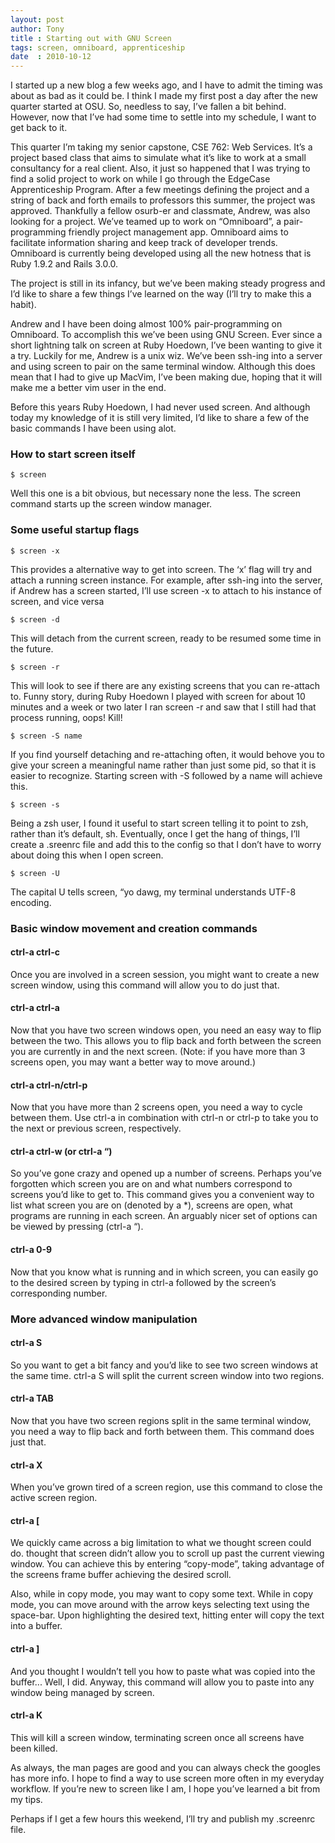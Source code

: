 ```yaml
---
layout: post
author: Tony
title : Starting out with GNU Screen
tags: screen, omniboard, apprenticeship
date  : 2010-10-12
---
```


I started up a new blog a few weeks ago, and I have to admit the timing was about as bad as it could be. I think I made my first post a day after the new quarter started at OSU. So, needless to say, I’ve fallen a bit behind. However, now that I’ve had some time to settle into my schedule, I want to get back to it.

This quarter I’m taking my senior capstone, CSE 762: Web Services. It’s a project based class that aims to simulate what it’s like to work at a small consultancy for a real client. Also, it just so happened that I was trying to find a solid project to work on while I go through the EdgeCase Apprenticeship Program. After a few meetings defining the project and a string of back and forth emails to professors this summer, the project was approved. Thankfully a fellow osurb-er and classmate, Andrew, was also looking for a project. We’ve teamed up to work on “Omniboard”, a pair-programming friendly project management app. Omniboard aims to facilitate information sharing and keep track of developer trends. Omniboard is currently being developed using all the new hotness that is Ruby 1.9.2 and Rails 3.0.0.

The project is still in its infancy, but we’ve been making steady progress and I’d like to share a few things I’ve learned on the way (I’ll try to make this a habit).

Andrew and I have been doing almost 100% pair-programming on Omniboard. To accomplish this we’ve been using GNU Screen. Ever since a short lightning talk on screen at Ruby Hoedown, I’ve been wanting to give it a try. Luckily for me, Andrew is a unix wiz. We’ve been ssh-ing into a server and using screen to pair on the same terminal window. Although this does mean that I had to give up MacVim, I’ve been making due, hoping that it will make me a better vim user in the end.

Before this years Ruby Hoedown, I had never used screen. And although today my knowledge of it is still very limited, I’d like to share a few of the basic commands I have been using alot.

### How to start screen itself

```
$ screen
```

Well this one is a bit obvious, but necessary none the less. The screen command starts up the screen window manager.

### Some useful startup flags

```
$ screen -x
```

This provides a alternative way to get into screen. The ‘x’ flag will try and attach a running screen instance. For example, after ssh-ing into the server, if Andrew has a screen started, I’ll use screen -x to attach to his instance of screen, and vice versa

```
$ screen -d
```

This will detach from the current screen, ready to be resumed some time in the future.

```
$ screen -r
```

This will look to see if there are any existing screens that you can re-attach to. Funny story, during Ruby Hoedown I played with screen for about 10 minutes and a week or two later I ran screen -r and saw that I still had that process running, oops! Kill!

```
$ screen -S name
```

If you find yourself detaching and re-attaching often, it would behove you to give your screen a meaningful name rather than just some pid, so that it is easier to recognize. Starting screen with -S followed by a name will achieve this.

```
$ screen -s
```

Being a zsh user, I found it useful to start screen telling it to point to zsh, rather than it’s default, sh. Eventually, once I get the hang of things, I’ll create a .sreenrc file and add this to the config so that I don’t have to worry about doing this when I open screen.

```
$ screen -U
```

The capital U tells screen, “yo dawg, my terminal understands UTF-8 encoding.

### Basic window movement and creation commands

#### ctrl-a ctrl-c

Once you are involved in a screen session, you might want to create a new screen window, using this command will allow you to do just that.

#### ctrl-a ctrl-a

Now that you have two screen windows open, you need an easy way to flip between the two. This allows you to flip back and forth between the screen you are currently in and the next screen. (Note: if you have more than 3 screens 	open, you may want a better way to move around.)

#### ctrl-a ctrl-n/ctrl-p

Now that you have more than 2 screens open, you need a way to cycle between them. Use ctrl-a in combination with ctrl-n or ctrl-p to take you to the next or previous screen, respectively.

#### ctrl-a ctrl-w (or ctrl-a “)

So you’ve gone crazy and opened up a number of screens. Perhaps you’ve forgotten which screen you are on and what numbers correspond to screens you’d like to get to. This command gives you a convenient way to list what screen you are on (denoted by a *), screens are open, what programs are running in each screen. An arguably nicer set of options can be viewed by pressing (ctrl-a “).

#### ctrl-a 0-9

Now that you know what is running and in which screen, you can easily go to the desired screen by typing in ctrl-a followed by the screen’s corresponding number.

### More advanced window manipulation

#### ctrl-a S

So you want to get a bit fancy and you’d like to see two screen windows at the same time. ctrl-a S will split the current screen window into two regions.

#### ctrl-a TAB

Now that you have two screen regions split in the same terminal window, you need a way to flip back and forth between them. This command does just that.

#### ctrl-a X

When you’ve grown tired of a screen region, use this command to close the active screen region.

#### ctrl-a [

We quickly came across a big limitation to what we thought screen could do. thought that screen didn’t allow you to scroll up past the current viewing window. You can achieve this by entering “copy-mode”, taking advantage of the screens frame buffer achieving the desired scroll.

Also, while in copy mode, you may want to copy some text. While in copy mode, you can move around with the arrow keys selecting text using the space-bar. Upon highlighting the desired text, hitting enter will copy the text into a buffer.

#### ctrl-a ]

And you thought I wouldn’t tell you how to paste what was copied into the buffer... Well, I did. Anyway, this command will allow you to paste into any window being managed by screen.

#### ctrl-a K

This will kill a screen window, terminating screen once all screens have been killed.

As always, the man pages are good and you can always check the googles has more info. I hope to find a way to use screen more often in my everyday workflow. If you’re new to screen like I am, I hope you’ve learned a bit from my tips.

Perhaps if I get a few hours this weekend, I’ll try and publish my .screenrc file.

